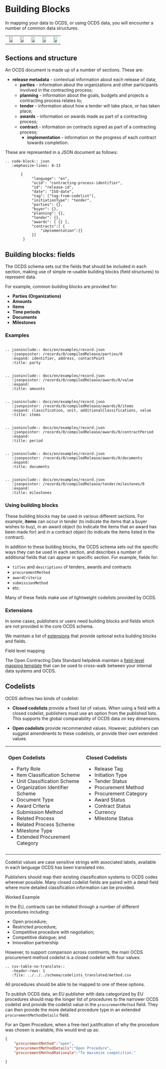 # Building Blocks

In mapping your data to OCDS, or using OCDS data, you will encounter a number of common data structures.

<table style="margin-bottom:2em;">
    <tr>
        <td width="20%" align="center"><img src="../../../assets/green_organisation.svg.png" width="80%"></td>
        <td width="20%" align="center"><img src="../../../assets/green_value.svg.png" width="80%"></td>
        <td width="20%" align="center"><img src="../../../assets/green_items.svg.png" width="80%"></td>
        <td width="20%" align="center"><img src="../../../assets/green_milestone.svg.png" width="80%"></td>
        <td width="20%" align="center"><img src="../../../assets/green_documents.svg.png" width="80%"></td>
    </tr>
</table>

## Sections and structure

An OCDS document is made up of a number of sections. These are:

* **release metadata** - contextual information about each release of data;
  * **parties** - information about the organizations and other participants involved in the contracting process;
  * **planning** - information about the goals, budgets and projects a contracting process relates to;
  * **tender** - information about how a tender will take place, or has taken place;
  * **awards** - information on awards made as part of a contracting process;
  * **contract** - information on contracts signed as part of a contracting process;
    * **implementation** - information on the progress of each contract towards  completion.

These are represented in a JSON document as follows:

```eval_rst
.. code-block:: json
   :emphasize-lines: 8-13
       
       {
            "language": "en",
            "ocid": "contracting-process-identifier",
            "id": "release-id",
            "date": "ISO-date",
            "tag": ["tag-from-codelist"],
            "initiationType": "tender",
            "parties": {},
            "buyer": {},
            "planning": {},
            "tender": {},
            "awards": [ {} ],
            "contracts":[ {
                "implementation":{}
            }]
        }
```

## Building blocks: fields

The OCDS schema sets out the fields that should be included in each section, making use of simple re-usable building blocks (field structures) to represent data. 

For example, common building blocks are provided for:

* **Parties (Organizations)** 
* **Amounts** 
* **Items**
* **Time periods**
* **Documents** 
* **Milestones**

### Examples

```eval_rst

.. jsoninclude:: docs/en/examples/record.json
   :jsonpointer: /records/0/compiledRelease/parties/0
   :expand: identifier, address, contactPoint
   :title: party

```

```eval_rst

.. jsoninclude:: docs/en/examples/record.json
   :jsonpointer: /records/0/compiledRelease/awards/0/value
   :expand: 
   :title: amounts

```

```eval_rst

.. jsoninclude:: docs/en/examples/record.json
   :jsonpointer: /records/0/compiledRelease/awards/0/items
   :expand: classification, unit, additionalClassifications, value
   :title: items

```

```eval_rst

.. jsoninclude:: docs/en/examples/record.json
   :jsonpointer: /records/0/compiledRelease/awards/0/contractPeriod
   :expand: 
   :title: period

```

```eval_rst

.. jsoninclude:: docs/en/examples/record.json
   :jsonpointer: /records/0/compiledRelease/awards/0/documents
   :expand: 
   :title: documents

```

```eval_rst

.. jsoninclude:: docs/en/examples/record.json
   :jsonpointer: /records/0/compiledRelease/tender/milestones/0
   :expand: 
   :title: milestones

```

### Using building blocks

These building blocks may be used in various different sections. For example, **items** can occur in tender (to indicate the items that a buyer wishes to buy), in an award object (to indicate the items that an award has been made for) and in a contract object (to indicate the items listed in the contract). 

In addition to these building blocks, the OCDS schema sets out the specific ways they can be used in each section, and describes a number of additional fields that can appear in specific section. For example, fields for:

* ```titles``` and ```descriptions``` of tenders, awards and contracts
* ```procurementMethod```
* ```awardCriteria```
* ```submissionMethod```
* etc.

Many of these fields make use of lightweight codelists provided by OCDS. 

### Extensions

In some cases, publishers or users need building blocks and fields which are not provided in the core OCDS schema. 

We maintain a list of [extensions](../../../extensions/) that provide optional extra building blocks and fields.

<div class="example hint" markdown=1>

<p class="first admonition-title">Field level mapping</p>

The Open Contracting Data Standard helpdesk maintain a [field-level mapping template](http://www.open-contracting.org/resources/ocds-field-level-mapping-template/) that can be used to cross-walk between your internal data systems and OCDS.  

</div>

## Codelists

OCDS defines two kinds of codelist:

* **Closed codelists** provide a fixed list of values. When using a field with a closed codelist, publishers must use an option from the published lists. This supports the global comparability of OCDS data on key dimensions.

* **Open codelists** provide recommended values. However, publishers can suggest amendments to these codelists, or provide their own extended values.

<table width="100%">
<tr>
<td valign="top" width="50%" style="padding:10px;" markdown=1>

**Open Codelists**

* Party Role
* Item Classification Scheme
* Unit Classification Scheme
* Organization Identifier Scheme
* Document Type
* Award Criteria
* Submission Method
* Related Process
* Related Process Scheme
* Milestone Type
* Extended Procurement Category

</td>
<td valign="top" width="50%" style="padding:10px;" markdown=1>

**Closed Codelists**

* Release Tag
* Initiation Type
* Tender Status
* Procurement Method
* Procurement Category
* Award Status
* Contract Status
* Currency
* Milestone Status

</td>
</tr>
</table>

Codelist values are case sensitive strings with associated labels, available in each language OCDS has been translated into. 

Publishers should map their existing classification systems to OCDS codes wherever possible. Many closed codelist fields are paired with a detail field where more detailed classification information can be provided. 

<div class="example hint" markdown=1>

<p class="first admonition-title">Worked Example</p>

In the EU, contracts can be initiated through a number of different procedures including:

* Open procedure;
* Restricted procedure; 
* Competitive procedure with negotiation; 
* Competitive dialogue; and
* Innovation partnership

However, to support comparison across continents, the main OCDS procurement method codelist is a closed codelist with four values:

```eval_rst
.. csv-table-no-translate::
   :header-rows: 1
   :file: ../../../schema/codelists_translated/method.csv
```

All procedures should be able to be mapped to one of these options. 

To publish OCDS data, an EU publisher with data categorized by EU procedures should map the longer list of procedures to the narrower OCDS codelist and provide the codelist value in the ```procurementMethod``` field. They can then provide the more detailed procedure type in an extended ```procurementMethodDetails``` field.

For an Open Procedure, when a free-text justification of why the procedure was chosen is available, this would end up as:

```json
{
    "procurementMethod":"open",
    "procurementMethodDetails":"Open Procedure",
    "procurementMethodRationale":"To maximize competition."
    
}
```

</div>

<!--ToDo: Add section on mapping - including links to mapping tools -->
